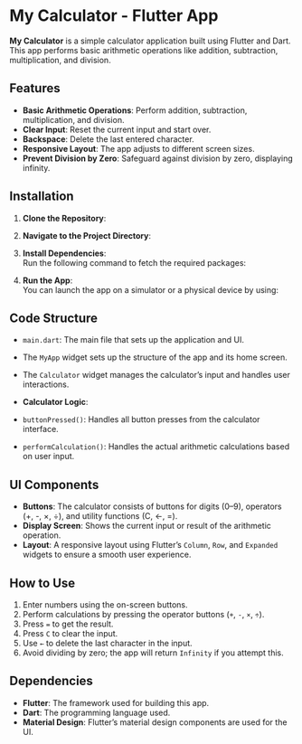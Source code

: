 # My Calculator - Flutter App

**My Calculator** is a simple calculator application built using Flutter and Dart. This app performs basic arithmetic operations like addition, subtraction, multiplication, and division.

## Features

- **Basic Arithmetic Operations**: Perform addition, subtraction, multiplication, and division.
- **Clear Input**: Reset the current input and start over.
- **Backspace**: Delete the last entered character.
- **Responsive Layout**: The app adjusts to different screen sizes.
- **Prevent Division by Zero**: Safeguard against division by zero, displaying infinity.

## Installation

1. **Clone the Repository**:  

2. **Navigate to the Project Directory**:  

3. **Install Dependencies**:  
   Run the following command to fetch the required packages:  

4. **Run the App**:  
   You can launch the app on a simulator or a physical device by using:  

## Code Structure

- `main.dart`: The main file that sets up the application and UI.
- The `MyApp` widget sets up the structure of the app and its home screen.
- The `Calculator` widget manages the calculator’s input and handles user interactions.

- **Calculator Logic**:
- `buttonPressed()`: Handles all button presses from the calculator interface.
- `performCalculation()`: Handles the actual arithmetic calculations based on user input.

## UI Components

- **Buttons**: The calculator consists of buttons for digits (0–9), operators (+, -, ×, ÷), and utility functions (C, ←, =).
- **Display Screen**: Shows the current input or result of the arithmetic operation.
- **Layout**: A responsive layout using Flutter’s `Column`, `Row`, and `Expanded` widgets to ensure a smooth user experience.

## How to Use

1. Enter numbers using the on-screen buttons.
2. Perform calculations by pressing the operator buttons (`+`, `-`, `×`, `÷`).
3. Press `=` to get the result.
4. Press `C` to clear the input.
5. Use `←` to delete the last character in the input.
6. Avoid dividing by zero; the app will return `Infinity` if you attempt this.

## Dependencies

- **Flutter**: The framework used for building this app.
- **Dart**: The programming language used.
- **Material Design**: Flutter’s material design components are used for the UI.



